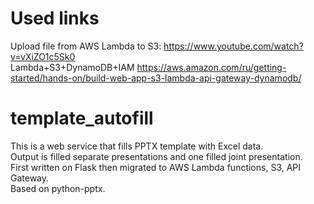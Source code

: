 # Used links
Upload file from AWS Lambda to S3: https://www.youtube.com/watch?v=vXiZO1c5Sk0 \
Lambda+S3+DynamoDB+IAM https://aws.amazon.com/ru/getting-started/hands-on/build-web-app-s3-lambda-api-gateway-dynamodb/


# template_autofill
This is a web service that fills PPTX template with Excel data. \
Output is filled separate presentations and one filled joint presentation. \
First written on Flask then migrated to AWS Lambda functions, S3, API Gateway. \
Based on python-pptx.

